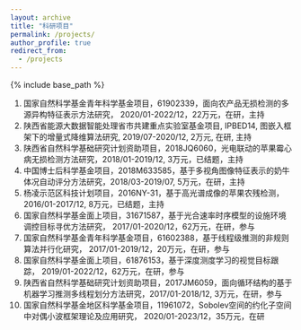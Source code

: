 ```yaml
---
layout: archive
title: "科研项目"
permalink: /projects/
author_profile: true
redirect_from:
  - /projects
---
```


{% include base_path %}



1. 国家自然科学基金青年科学基金项目，61902339，面向农产品无损检测的多源异构特征表示方法研究， 2020/01-2022/12，22万元，在研，主持
2. 陕西省能源大数据智能处理省市共建重点实验室基金项目, IPBED14, 图嵌入框架下的增量式降维算法研究, 2019/07-2020/12, 2万元, 在研, 主持
3. 陕西省自然科学基础研究计划资助项目，2018JQ6060，光电联动的苹果霉心病无损检测方法研究，2018/01-2019/12, 3万元，已结题，主持
4. 中国博士后科学基金项目，2018M633585，基于多视角图像特征表示的奶牛体况自动评分方法研究，2018/03-2019/07, 5万元，在研，主持
5. 杨凌示范区科技计划项目，2016NY-31，基于高光谱成像的苹果农残检测，2016/01-2017/12, 8万元，已结题，主持
6. 国家自然科学基金面上项目，31671587，基于光合速率时序模型的设施环境调控目标寻优方法研究， 2017/01-2020/12，62万元，在研，参与
7. 国家自然科学基金青年科学基金项目，61602388，基于线程级推测的非规则算法并行化研究， 2017/01-2019/12，20万元，在研，参与
8. 国家自然科学基金面上项目，61876153，基于深度测度学习的视觉目标跟踪， 2019/01-2022/12，62万元，在研，参与
9. 陕西省自然科学基础研究计划资助项目，2017JM6059，面向循环结构的基于机器学习推测多线程划分方法研究，2017/01-2018/12, 3万元，在研，参与
10. 国家自然科学基金地区科学基金项目，11961072，Sobolev空间的约化子空间中对偶小波框架理论及应用研究， 2020/01-2023/12，35万元，在研
